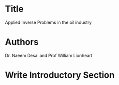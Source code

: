 # Title 
Applied Inverse Problems in the oil industry

# Authors  
Dr. Naeem Desai and Prof William Lionheart

# Write Introductory Section


